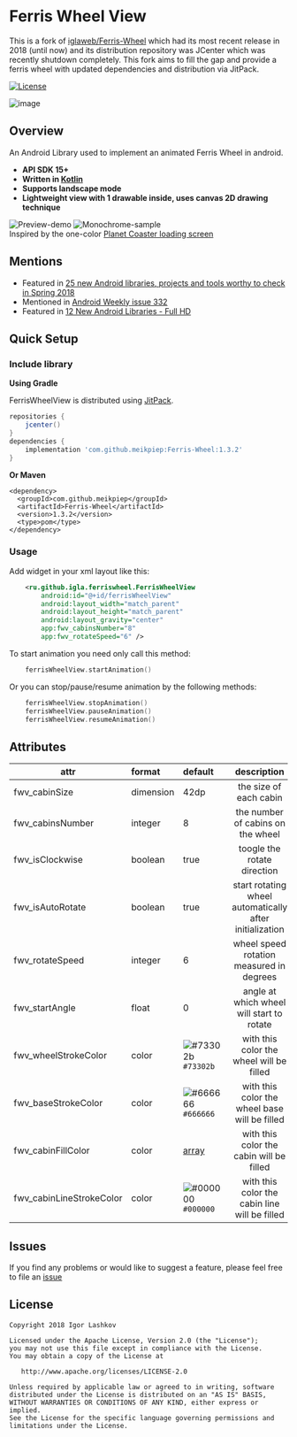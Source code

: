 # Ferris Wheel View

This is a fork of [iglaweb/Ferris-Wheel](https://github.com/iglaweb/Ferris-Wheel) which had its most
recent release in 2018 (until now) and its distribution repository was JCenter which was recently
shutdown completely. This fork aims to fill the gap and provide a ferris wheel with updated
dependencies and distribution via JitPack.

[![License](https://img.shields.io/badge/license-Apache%202-4EB1BA.svg?style=flat-square)](https://www.apache.org/licenses/LICENSE-2.0.html)

![image](/art/logo.png)


## Overview

An Android Library used to implement an animated Ferris Wheel in android.

- **API SDK 15+**
- **Written in [Kotlin](https://kotlinlang.org)**
- **Supports landscape mode**
- **Lightweight view with 1 drawable inside, uses canvas 2D drawing technique**

![Preview-demo](/art/preview_demo.gif "Preview demo")  ![Monochrome-sample](/art/preview_demo_monochrome.gif "Monochrome sample")<br />
Inspired by the one-color [Planet Coaster loading screen](https://youtu.be/5zHhW5TLW2s)

## Mentions

* Featured in [25 new Android libraries, projects and tools worthy to check in Spring 2018](https://medium.com/@mmbialas/25-new-android-libraries-projects-and-tools-worthy-to-check-in-spring-2018-68e3c5e93568)
* Mentioned in [Android Weekly issue 332](http://androidweekly.net/issues/issue-322)
* Featured in [12 New Android Libraries - Full HD](https://www.youtube.com/watch?v=22k5uak4yYg)

## Quick Setup

### Include library

**Using Gradle**

FerrisWheelView is distributed using [JitPack](https://jitpack.io/#meikpiep/Ferris-Wheel).
``` gradle
repositories { 
    jcenter()
}
dependencies {
    implementation 'com.github.meikpiep:Ferris-Wheel:1.3.2'
}
```

**Or Maven**

``` maven
<dependency>
  <groupId>com.github.meikpiep</groupId>
  <artifactId>Ferris-Wheel</artifactId>
  <version>1.3.2</version>
  <type>pom</type>
</dependency>
```

### Usage
Add widget in your xml layout like this:

```xml
    <ru.github.igla.ferriswheel.FerrisWheelView
        android:id="@+id/ferrisWheelView"
        android:layout_width="match_parent"
        android:layout_height="match_parent"
        android:layout_gravity="center"
        app:fwv_cabinsNumber="8"
        app:fwv_rotateSpeed="6" />
```


To start animation you need only call this method:

``` kotlin
    ferrisWheelView.startAnimation()
```

Or you can stop/pause/resume animation by the following methods:
``` kotlin
    ferrisWheelView.stopAnimation()
    ferrisWheelView.pauseAnimation()
    ferrisWheelView.resumeAnimation()
```


## Attributes
| attr                     | format    | default                                                                                                  |                       description                       |
|--------------------------|:----------|:---------------------------------------------------------------------------------------------------------|:-------------------------------------------------------:|
| fwv_cabinSize            | dimension | 42dp                                                                                                     |                 the size of each cabin                  |
| fwv_cabinsNumber         | integer   | 8                                                                                                        |            the number of cabins on the wheel            |
| fwv_isClockwise          | boolean   | true                                                                                                     |               toogle the rotate direction               |
| fwv_isAutoRotate         | boolean   | true                                                                                                     | start rotating wheel automatically after initialization |
| fwv_rotateSpeed          | integer   | 6                                                                                                        |        wheel speed rotation measured in degrees         |
| fwv_startAngle           | float     | 0                                                                                                        |        angle at which wheel will start to rotate        |
| fwv_wheelStrokeColor     | color     | ![#73302b](https://placehold.it/15/73302b/000000?text=+) `#73302b`                                       |        with this color the wheel will be filled         |
| fwv_baseStrokeColor      | color     | ![#666666](https://placehold.it/15/666666/000000?text=+) `#666666`                                       |      with this color the wheel base will be filled      |
| fwv_cabinFillColor       | color     | [array](https://github.com/meikpiep/Ferris-Wheel/blob/master/ferriswheel/src/main/res/values/arrays.xml) |        with this color the cabin will be filled         |
| fwv_cabinLineStrokeColor | color     | ![#000000](https://placehold.it/15/000000/000000?text=+) `#000000`                                       |      with this color the cabin line will be filled      |

Issues
------

If you find any problems or would like to suggest a feature, please
feel free to file an [issue](https://github.com/meikpiep/Ferris-Wheel/issues)

## License

    Copyright 2018 Igor Lashkov

    Licensed under the Apache License, Version 2.0 (the "License");
    you may not use this file except in compliance with the License.
    You may obtain a copy of the License at

       http://www.apache.org/licenses/LICENSE-2.0

    Unless required by applicable law or agreed to in writing, software
    distributed under the License is distributed on an "AS IS" BASIS,
    WITHOUT WARRANTIES OR CONDITIONS OF ANY KIND, either express or implied.
    See the License for the specific language governing permissions and
    limitations under the License.

 [license-svg]: https://img.shields.io/badge/license-APACHE-lightgrey.svg
 [license-link]: https://github.com/meikpiep/Ferris-Wheel/blob/master/LICENSE
